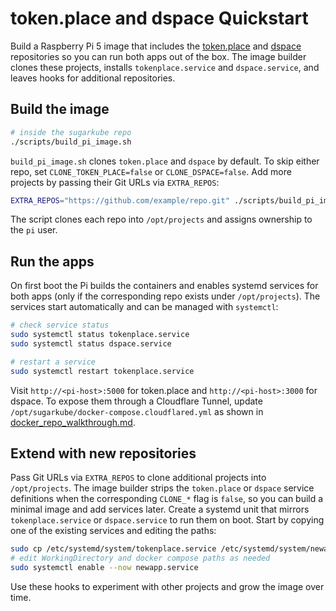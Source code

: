 # token.place and dspace Quickstart

Build a Raspberry Pi 5 image that includes the
[token.place](https://github.com/futuroptimist/token.place) and
[dspace](https://github.com/democratizedspace/dspace) repositories so you can run
both apps out of the box. The image builder clones these projects, installs
`tokenplace.service` and `dspace.service`, and leaves hooks for additional
repositories.

## Build the image

```sh
# inside the sugarkube repo
./scripts/build_pi_image.sh
```

`build_pi_image.sh` clones `token.place` and `dspace` by default. To skip either
repo, set `CLONE_TOKEN_PLACE=false` or `CLONE_DSPACE=false`. Add more projects by
passing their Git URLs via `EXTRA_REPOS`:

```sh
EXTRA_REPOS="https://github.com/example/repo.git" ./scripts/build_pi_image.sh
```

The script clones each repo into `/opt/projects` and assigns ownership to the
`pi` user.

## Run the apps

On first boot the Pi builds the containers and enables systemd services for both
apps (only if the corresponding repo exists under `/opt/projects`). The services
start automatically and can be managed with `systemctl`:

```sh
# check service status
sudo systemctl status tokenplace.service
sudo systemctl status dspace.service

# restart a service
sudo systemctl restart tokenplace.service
```

Visit `http://<pi-host>:5000` for token.place and `http://<pi-host>:3000` for
dspace. To expose them through a Cloudflare Tunnel, update
`/opt/sugarkube/docker-compose.cloudflared.yml` as shown in
[docker_repo_walkthrough.md](docker_repo_walkthrough.md).

## Extend with new repositories

Pass Git URLs via `EXTRA_REPOS` to clone additional projects into
`/opt/projects`. The image builder strips the `token.place` or `dspace` service
definitions when the corresponding `CLONE_*` flag is `false`, so you can build a
minimal image and add services later. Create a systemd unit that mirrors
`tokenplace.service` or `dspace.service` to run them on boot. Start by copying
one of the existing services and editing the paths:

```sh
sudo cp /etc/systemd/system/tokenplace.service /etc/systemd/system/newapp.service
# edit WorkingDirectory and docker compose paths as needed
sudo systemctl enable --now newapp.service
```

Use these hooks to experiment with other projects and grow the image over time.
